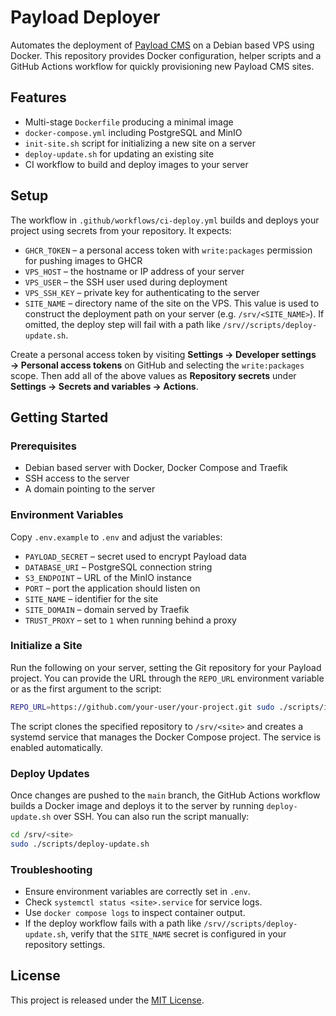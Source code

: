 # Payload Deployer

Automates the deployment of [Payload CMS](https://github.com/payloadcms/payload) on a Debian based VPS using Docker.
This repository provides Docker configuration, helper scripts and a GitHub Actions workflow
for quickly provisioning new Payload CMS sites.

## Features

- Multi-stage `Dockerfile` producing a minimal image
- `docker-compose.yml` including PostgreSQL and MinIO
- `init-site.sh` script for initializing a new site on a server
- `deploy-update.sh` for updating an existing site
- CI workflow to build and deploy images to your server

## Setup

The workflow in `.github/workflows/ci-deploy.yml` builds and deploys your project using secrets from your repository.
It expects:

- `GHCR_TOKEN` – a personal access token with `write:packages` permission for pushing images to GHCR
- `VPS_HOST` – the hostname or IP address of your server
- `VPS_USER` – the SSH user used during deployment
- `VPS_SSH_KEY` – private key for authenticating to the server
- `SITE_NAME` – directory name of the site on the VPS. This value is
  used to construct the deployment path on your server (e.g.
  `/srv/<SITE_NAME>`). If omitted, the deploy step will fail with a
  path like `/srv//scripts/deploy-update.sh`.

Create a personal access token by visiting **Settings → Developer settings → Personal access tokens** on GitHub and selecting the `write:packages` scope. Then add all of the above values as **Repository secrets** under **Settings → Secrets and variables → Actions**.

## Getting Started

### Prerequisites

- Debian based server with Docker, Docker Compose and Traefik
- SSH access to the server
- A domain pointing to the server

### Environment Variables

Copy `.env.example` to `.env` and adjust the variables:

- `PAYLOAD_SECRET` – secret used to encrypt Payload data
- `DATABASE_URI` – PostgreSQL connection string
- `S3_ENDPOINT` – URL of the MinIO instance
- `PORT` – port the application should listen on
- `SITE_NAME` – identifier for the site
- `SITE_DOMAIN` – domain served by Traefik
- `TRUST_PROXY` – set to `1` when running behind a proxy

### Initialize a Site

Run the following on your server, setting the Git repository for your Payload
project. You can provide the URL through the `REPO_URL` environment variable or
as the first argument to the script:

```sh
REPO_URL=https://github.com/your-user/your-project.git sudo ./scripts/init-site.sh
```

The script clones the specified repository to `/srv/<site>` and creates a
systemd service that manages the Docker Compose project. The service is enabled
automatically.

### Deploy Updates

Once changes are pushed to the `main` branch, the GitHub Actions workflow builds
a Docker image and deploys it to the server by running `deploy-update.sh` over
SSH. You can also run the script manually:

```sh
cd /srv/<site>
sudo ./scripts/deploy-update.sh
```

### Troubleshooting

- Ensure environment variables are correctly set in `.env`.
- Check `systemctl status <site>.service` for service logs.
- Use `docker compose logs` to inspect container output.
- If the deploy workflow fails with a path like `/srv//scripts/deploy-update.sh`,
  verify that the `SITE_NAME` secret is configured in your repository settings.

## License

This project is released under the [MIT License](LICENSE).
